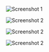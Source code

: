 
![Screenshot 1](https://github.com/berker1337/taleofmemories/blob/archive/public/assets/screen1.png)

![Screenshot 2](https://github.com/berker1337/taleofmemories/blob/archive/public/assets/screen2.png)

![Screenshot 2](https://github.com/berker1337/taleofmemories/blob/archive/public/assets/screen3.png)

![Screenshot 2](https://github.com/berker1337/taleofmemories/blob/archive/public/assets/screen4.png)
